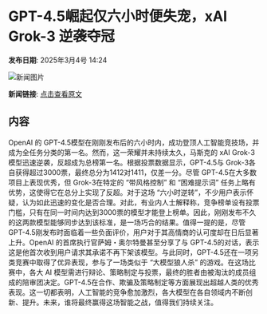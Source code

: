 # GPT-4.5崛起仅六小时便失宠，xAI Grok-3 逆袭夺冠

**发布日期**: 2025年3月4号 14:24

![新闻图片](https://pic.chinaz.com/picmap/202412271704350132_0.jpg)

**新闻链接**: [点击查看原文](https://www.aibase.com/zh/news/15928)

## 内容

OpenAI 的 GPT-4.5模型在刚刚发布后的六小时内，成功登顶人工智能竞技场，并成为全任务分类的第一名。然而，这一荣耀并未持续太久，马斯克的 xAI Grok-3模型迅速逆袭，反超成为总榜第一名。根据投票数据显示，GPT-4.5与 Grok-3各自获得超过3000票，最终总分为1412对1411，仅差一分。尽管 GPT-4.5在大多数项目上表现优秀，但 Grok-3在特定的 “带风格控制” 和 “困难提示词” 任务上略有优势，这使得它在总分上实现了反超。对于这场 “六小时逆转”，不少用户表示怀疑，认为如此迅速的变化是否合理。对此，有业内人士解释称，竞争榜单设有投票门槛，只有在同一时间内达到3000票的模型才能登上榜单。因此，刚刚发布不久的这两款模型能够同步达到该标准，是一场巧合的结果。值得一提的是，尽管 GPT-4.5刚发布时面临着一些负面评价，用户对于其高情商的认可度却在日后显著上升。OpenAI 的首席执行官萨姆・奥尔特曼甚至分享了与 GPT-4.5的对话，表示这是他首次收到用户请求其承诺不再下架该模型。与此同时，GPT-4.5还在一项另类竞赛中取得了优异表现，参与了一场类似于 “大模型狼人杀” 的游戏。在这场比赛中，各大 AI 模型需进行辩论、策略制定与投票，最终的胜者由被淘汰的成员组成的陪审团决定。GPT-4.5在合作、欺骗及策略制定等方面展现出超越人类的优秀表现。这一切都表明，人工智能的竞争愈加激烈，各大模型在各自领域内不断创新、提升。未来，谁将最终赢得这场智能之战，值得我们持续关注。
